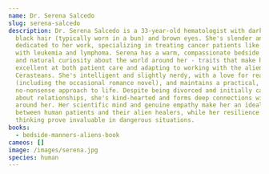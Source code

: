 ```yaml
---
name: Dr. Serena Salcedo
slug: serena-salcedo
description: Dr. Serena Salcedo is a 33-year-old hematologist with dark wavy
  black hair (typically worn in a bun) and brown eyes. She's slender and
  dedicated to her work, specializing in treating cancer patients like those
  with leukemia and lymphoma. Serena has a warm, compassionate bedside manner
  and natural curiosity about the world around her - traits that make her
  excellent at both patient care and adapting to working with the alien
  Cerasteans. She's intelligent and slightly nerdy, with a love for reading
  (including the occasional romance novel), and maintains a practical,
  no-nonsense approach to life. Despite being divorced and initially cautious
  about relationships, she's kind-hearted and forms deep connections with those
  around her. Her scientific mind and genuine empathy make her an ideal bridge
  between human patients and their alien healers, while her resilience and quick
  thinking prove invaluable in dangerous situations.
books:
  - bedside-manners-aliens-book
cameos: []
image: /images/serena.jpg
species: human
---
```

